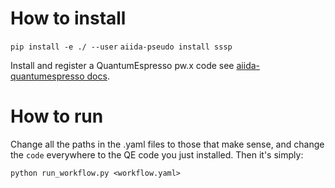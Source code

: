 # How to install
`pip install -e ./ --user`
`aiida-pseudo install sssp`

Install and register a QuantumEspresso pw.x code see [aiida-quantumespresso docs](https://aiida-quantumespresso.readthedocs.io/en/latest/installation/index.html).

# How to run
Change all the paths in the .yaml files to those that make sense, and change the `code` everywhere to the QE code you just installed.
Then it's simply:

`python run_workflow.py <workflow.yaml>`
